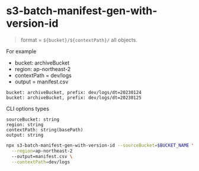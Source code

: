 # s3-batch-manifest-gen-with-version-id

> format = `${bucket}/${contextPath}/` all objects

For example

- bucket: archiveBucket
- region: ap-northeast-2
- contextPath = dev/logs
- output = manifest.csv

```plaintext
bucket: archiveBucket, prefix: dev/logs/dt=20230124
bucket: archiveBucket, prefix: dev/logs/dt=20230125
```


CLI options types

```plaintext
sourceBucket: string
region: string
contextPath: string(basePath)
output: string
```

```bash
npx s3-batch-manifest-gen-with-version-id --sourceBucket=$BUCKET_NAME \
  --region=ap-northeast-2
  --output=manifest.csv \
  --contextPath=dev/logs
```
